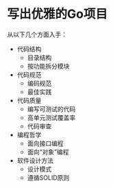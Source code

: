 # 写出优雅的Go项目
从以下几个方面入手：
+ 代码结构
  + 目录结构
  + 按功能拆分模块
+ 代码规范
  + 编码规范
  + 最佳实践
+ 代码质量
  + 编写可测试的代码
  + 高单元测试覆盖率
  + 代码审查
+ 编程哲学
  + 面向接口编程
  + 面向“对象”编程
+ 软件设计方法
  + 设计模式
  + 遵循SOLID原则